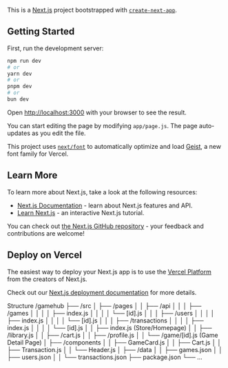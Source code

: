 This is a [Next.js](https://nextjs.org) project bootstrapped with [`create-next-app`](https://nextjs.org/docs/app/api-reference/cli/create-next-app).

## Getting Started

First, run the development server:

```bash
npm run dev
# or
yarn dev
# or
pnpm dev
# or
bun dev
```

Open [http://localhost:3000](http://localhost:3000) with your browser to see the result.

You can start editing the page by modifying `app/page.js`. The page auto-updates as you edit the file.

This project uses [`next/font`](https://nextjs.org/docs/app/building-your-application/optimizing/fonts) to automatically optimize and load [Geist](https://vercel.com/font), a new font family for Vercel.

## Learn More

To learn more about Next.js, take a look at the following resources:

- [Next.js Documentation](https://nextjs.org/docs) - learn about Next.js features and API.
- [Learn Next.js](https://nextjs.org/learn) - an interactive Next.js tutorial.

You can check out [the Next.js GitHub repository](https://github.com/vercel/next.js) - your feedback and contributions are welcome!

## Deploy on Vercel

The easiest way to deploy your Next.js app is to use the [Vercel Platform](https://vercel.com/new?utm_medium=default-template&filter=next.js&utm_source=create-next-app&utm_campaign=create-next-app-readme) from the creators of Next.js.

Check out our [Next.js deployment documentation](https://nextjs.org/docs/app/building-your-application/deploying) for more details.


Structure
/gamehub
├── /src
│   ├── /pages
│   │   ├── /api
│   │   │   ├── /games
│   │   │   │   ├── index.js
│   │   │   │   └── [id].js
│   │   │   ├── /users
│   │   │   │   ├── index.js
│   │   │   │   └── [id].js
│   │   │   ├── /transactions
│   │   │   │   ├── index.js
│   │   │   │   └── [id].js
│   │   ├── index.js (Store/Homepage)
│   │   ├── /library.js
│   │   ├── /cart.js
│   │   ├── /profile.js
│   │   └── /game/[id].js (Game Detail Page)
│   ├── /components
│   │   ├── GameCard.js
│   │   ├── Cart.js
│   │   ├── Transaction.js
│   │   └── Header.js
│   ├── /data
│   │   ├── games.json
│   │   ├── users.json
│   │   └── transactions.json
├── package.json
└── ...
